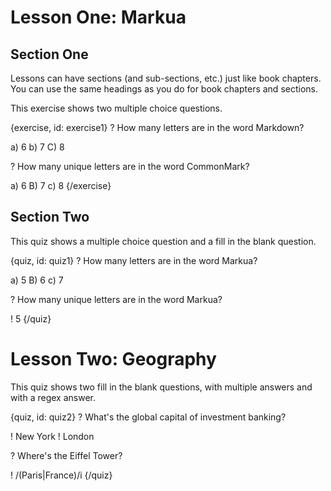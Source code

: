 # Lesson One: Markua

## Section One

Lessons can have sections (and sub-sections, etc.) just like book chapters. You
can use the same headings as you do for book chapters and sections.

This exercise shows two multiple choice questions.

{exercise, id: exercise1} ? How many letters are in the word Markdown?

a) 6 b) 7 C) 8

? How many unique letters are in the word CommonMark?

a) 6 B) 7 c) 8 {/exercise}

## Section Two

This quiz shows a multiple choice question and a fill in the blank question.

{quiz, id: quiz1} ? How many letters are in the word Markua?

a) 5 B) 6 c) 7

? How many unique letters are in the word Markua?

! 5 {/quiz}

# Lesson Two: Geography

This quiz shows two fill in the blank questions, with multiple answers and with
a regex answer.

{quiz, id: quiz2} ? What's the global capital of investment banking?

! New York ! London

? Where's the Eiffel Tower?

! /(Paris|France)/i {/quiz}
